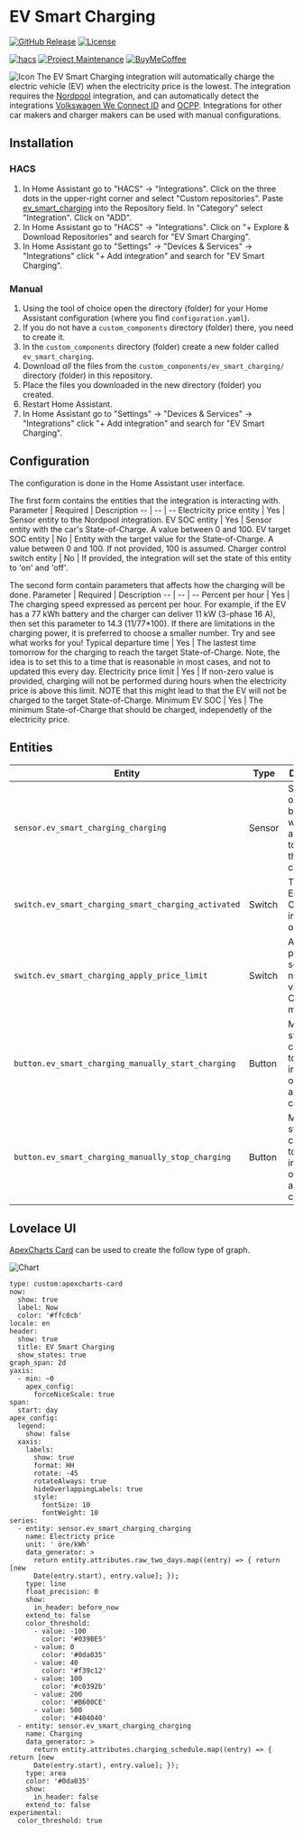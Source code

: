 # EV Smart Charging

[![GitHub Release][releases-shield]][releases]
[![License][license-shield]][license]

[![hacs][hacsbadge]][hacs]
[![Project Maintenance][maintenance-shield]][user_profile]
[![BuyMeCoffee][buymecoffeebadge]][buymecoffee]

![Icon](assets/icon.png)
The EV Smart Charging integration will automatically charge the electric vehicle (EV) when the electricity price is the lowest. The integration requires the [Nordpool](https://github.com/custom-components/nordpool) integration, and can automatically detect the integrations [Volkswagen We Connect ID](https://github.com/mitch-dc/volkswagen_we_connect_id) and [OCPP](https://github.com/lbbrhzn/ocpp). Integrations for other car makers and charger makers can be used with manual configurations.

## Installation

### HACS
1. In Home Assistant go to "HACS" -> "Integrations". Click on the three dots in the upper-right corner and select "Custom repositories". Paste [ev_smart_charging] into the Repository field. In "Category" select "Integration". Click on "ADD".
2. In Home Assistant go to "HACS" -> "Integrations". Click on "+ Explore & Download Repositories" and search for "EV Smart Charging".
3. In Home Assistant go to "Settings" -> "Devices & Services" -> "Integrations" click "+ Add integration" and search for "EV Smart Charging".

### Manual

1. Using the tool of choice open the directory (folder) for your Home Assistant configuration (where you find `configuration.yaml`).
2. If you do not have a `custom_components` directory (folder) there, you need to create it.
3. In the `custom_components` directory (folder) create a new folder called `ev_smart_charging`.
4. Download _all_ the files from the `custom_components/ev_smart_charging/` directory (folder) in this repository.
5. Place the files you downloaded in the new directory (folder) you created.
6. Restart Home Assistant.
7. In Home Assistant go to "Settings" -> "Devices & Services" -> "Integrations" click "+ Add integration" and search for "EV Smart Charging".

## Configuration

The configuration is done in the Home Assistant user interface.

The first form contains the entities that the integration is interacting with.
Parameter | Required | Description
-- | -- | --
Electricity price entity | Yes | Sensor entity to the Nordpool integration.
EV SOC entity | Yes | Sensor entity with the car's State-of-Charge. A value between 0 and 100.
EV target SOC entity | No | Entity with the target value for the State-of-Charge. A value between 0 and 100. If not provided, 100 is assumed.
Charger control switch entity | No | If provided, the integration will set the state of this entity to 'on' and 'off'.

The second form contain parameters that affects how the charging will be done.
Parameter | Required | Description
-- | -- | --
Percent per hour | Yes | The charging speed expressed as percent per hour. For example, if the EV has a 77 kWh battery and the charger can deliver 11 kW (3-phase 16 A), then set this parameter to 14.3 (11/77*100). If there are limitations in the charging power, it is preferred to choose a smaller number. Try and see what works for you!
Typical departure time | Yes | The lastest time tomorrow for the charging to reach the target State-of-Charge. Note, the idea is to set this to a time that is reasonable in most cases, and not to updated this every day.
Electricity price limit | Yes | If non-zero value is provided, charging will not be performed during hours when the electricity price is above this limit. NOTE that this might lead to that the EV will not be charged to the target State-of-Charge.
Minimum EV SOC | Yes | The minimum State-of-Charge that should be charged, independetly of the electricity price.

## Entities

Entity | Type | Description
-- | -- | --
`sensor.ev_smart_charging_charging` | Sensor | State "on" or "off". Can be used with automations to control the EV charger.
`switch.ev_smart_charging_smart_charging_activated` | Switch | Turns the EV Smart Charging integration on and off.
`switch.ev_smart_charging_apply_price_limit` | Switch | Applies the price limit, if set to a non-zero value in the Options menu.
`button.ev_smart_charging_manually_start_charging` | Button | Manually start charging. Is totally independent of the automatic charging.
`button.ev_smart_charging_manually_stop_charging` | Button | Manually stop charging. Is totally independent of the automatic charging.

## Lovelace UI

[ApexCharts Card](https://github.com/RomRider/apexcharts-card) can be used to create the follow type of graph.

![Chart](assets/ev_smart_graph.png)
```
type: custom:apexcharts-card
now:
  show: true
  label: Now
  color: '#ffc0cb'
locale: en
header:
  show: true
  title: EV Smart Charging
  show_states: true
graph_span: 2d
yaxis:
  - min: ~0
    apex_config:
      forceNiceScale: true
span:
  start: day
apex_config:
  legend:
    show: false
  xaxis:
    labels:
      show: true
      format: HH
      rotate: -45
      rotateAlways: true
      hideOverlappingLabels: true
      style:
        fontSize: 10
        fontWeight: 10
series:
  - entity: sensor.ev_smart_charging_charging
    name: Electricty price
    unit: ' öre/kWh'
    data_generator: >
      return entity.attributes.raw_two_days.map((entry) => { return [new
      Date(entry.start), entry.value]; });
    type: line
    float_precision: 0
    show:
      in_header: before_now
    extend_to: false
    color_threshold:
      - value: -100
        color: '#039BE5'
      - value: 0
        color: '#0da035'
      - value: 40
        color: '#f39c12'
      - value: 100
        color: '#c0392b'
      - value: 200
        color: '#B600CE'
      - value: 500
        color: '#404040'
  - entity: sensor.ev_smart_charging_charging
    name: Charging
    data_generator: >
      return entity.attributes.charging_schedule.map((entry) => { return [new
      Date(entry.start), entry.value]; });
    type: area
    color: '#0da035'
    show:
      in_header: false
    extend_to: false
experimental:
  color_threshold: true
```

[ev_smart_charging]: https://github.com/jonasbkarlsson/ev_smart_charging
[releases-shield]: https://img.shields.io/github/v/release/jonasbkarlsson/ev_smart_charging?style=for-the-badge
[releases]: https://github.com/jonasbkarlsson/ev_smart_charging/releases
[license-shield]: https://img.shields.io/github/license/jonasbkarlsson/ev_smart_charging?style=for-the-badge
[license]: https://github.com/jonasbkarlsson/ev_smart_charging/blob/main/LICENSE
[hacs]: https://github.com/hacs/integration
[hacsbadge]: https://img.shields.io/badge/HACS-Custom-41BDF5.svg?style=for-the-badge
[maintenance-shield]: https://img.shields.io/badge/maintainer-Jonas%20Karlsson%20@jonasbkarlsson-41BDF5.svg?style=for-the-badge
[user_profile]: https://github.com/jonasbkarlsson
[buymecoffeebadge]: https://img.shields.io/badge/buy%20me%20a%20coffee-donate-yellow.svg?style=for-the-badge
[buymecoffee]: https://www.buymeacoffee.com/jonasbkarlsson
